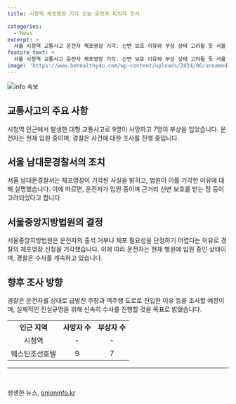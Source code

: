 ```yaml
---
title: 시청역 체포영장 기각 오늘 운전자 피의자 조사

categories:
  - News
excerpt: >
  서울 시청역 교통사고 운전자 체포영장 기각. 신변 보호 이유와 부상 상태 고려될 듯 서울 남대문경찰서에 따르면, 시청역 인근 대형교통사고로 9명 사망, 7명 부상. 운전자는 병원에 입원 중. 체포영장 기각된 이유는 신변 보호와 부상 상태. 경찰은 피의자 조사 진행할 예정. 신속한 수사로 진실규명 노력할 것으로 보임.
feature_text: >
  서울 시청역 교통사고 운전자 체포영장 기각. 신변 보호 이유와 부상 상태 고려될 듯 서울 남대문경찰서에 따르면, 시청역 인근 대형교통사고로 9명 사망, 7명 부상. 운전자는 병원에 입원 중. 체포영장 기각된 이유는 신변 보호와 부상 상태. 경찰은 피의자 조사 진행할 예정. 신속한 수사로 진실규명 노력할 것으로 보임.
image: 'https://www.behealthy4u.com/wp-content/uploads/2024/06/unnamed-file.png'
---
```


<p><img src="https://www.behealthy4u.com/wp-content/uploads/2024/06/unnamed-file.png" alt="info 속보" /></p>

<h2 data-ke-size="size26">교통사고의 주요 사항</h2>

<p data-ke-size="size16">시청역 인근에서 발생한 대형 교통사고로 9명이 사망하고 7명이 부상을 입었습니다. 운전자는 현재 입원 중이며, 경찰은 사건에 대한 조사를 진행 중입니다.</p>

<h2 data-ke-size="size24">서울 남대문경찰서의 조치</h2>

<p data-ke-size="size16">서울 남대문경찰서는 체포영장이 기각된 사실을 밝히고, 법원이 이를 기각한 이유에 대해 설명했습니다. 이에 따르면, 운전자가 입원 중이며 근거리 신변 보호를 받는 점 등이 고려되었다고 합니다.</p>

<h2 data-ke-size="size24">서울중앙지방법원의 결정</h2>

<p data-ke-size="size16">서울중앙지방법원은 운전자의 출석 거부나 체포 필요성을 단정하기 어렵다는 이유로 경찰의 체포영장 신청을 기각했습니다. 이에 따라 운전자는 현재 병원에 입원 중인 상태이며, 경찰은 수사를 계속하고 있습니다.</p>

<h2 data-ke-size="size24">향후 조사 방향</h2>

<p data-ke-size="size16">경찰은 운전자를 상대로 급발진 주장과 역주행 도로로 진입한 이유 등을 조사할 예정이며, 실체적인 진실규명을 위해 신속히 수사를 진행할 것을 목표로 밝혔습니다.</p>

<table>
<tbody>
<tr>
<td style="text-align: center; height: 17px;"><b>인근 지역</b></td>
<td style="text-align: center; height: 17px;"><b>사망자 수</b></td>
<td style="text-align: center; height: 17px;"><b>부상자 수</b></td>
</tr>
<tr>
<td style="text-align: center; height: 17px;">시청역</td>
<td style="text-align: center; height: 17px;">-</td>
<td style="text-align: center; height: 17px;">-</td>
</tr>
<tr>
<td style="text-align: center; height: 17px;">웨스틴조선호텔</td>
<td style="text-align: center; height: 17px;">9</td>
<td style="text-align: center; height: 17px;">7</td>
</tr>
</tbody>
</table>

<hr>

<p data-ke-size="size16">&nbsp;</p>
생생한 뉴스, <a href="https://onioninfo.kr" rel="dofollow">onioninfo.kr</a>


